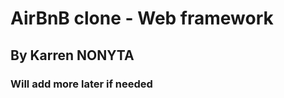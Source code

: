 <h1>AirBnB clone - Web framework</h1>
<h2>By Karren NONYTA</h2>
<h3>Will add more later if needed</h3>
